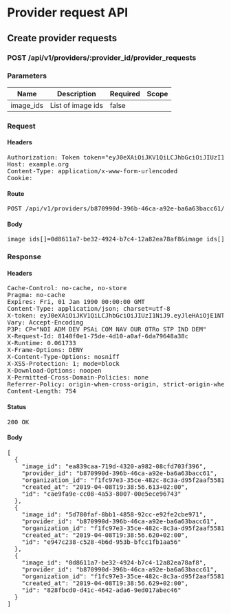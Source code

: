 # Provider request API

## Create provider requests

### POST /api/v1/providers/:provider_id/provider_requests

### Parameters

| Name | Description | Required | Scope |
|------|-------------|----------|-------|
| image_ids | List of image ids | false |  |

### Request

#### Headers

<pre>Authorization: Token token=&quot;eyJ0eXAiOiJKV1QiLCJhbGciOiJIUzI1NiJ9.eyJleHAiOjE1NTQ3NTk1MzYsImlhdCI6MTU1NDc0NTEzNiwidXNlcl9pZCI6ImNlNTk3YWRiLWU3ZjEtNGU5Yi1hYTVhLTk1ZTJiZjgyOTcxNCIsImFiaWxpdGllcyI6eyIwMDMyNDAwMDAwNGlqV1MiOnsiUHJvdmlkZXJzIjpbInRlc3QgcHJvdmlkZXIiXX19fQ.-HgJWE0ZcIfzOzxtxY5IcqevEL47PJlVXBqUuLtPZT4&quot;
Host: example.org
Content-Type: application/x-www-form-urlencoded
Cookie: </pre>

#### Route

<pre>POST /api/v1/providers/b870990d-396b-46ca-a92e-ba6a63bacc61/provider_requests</pre>

#### Body

<pre>image_ids[]=0d8611a7-be32-4924-b7c4-12a82ea78af8&image_ids[]=5d780faf-8bb1-4858-92cc-e92fe2cbe971&image_ids[]=ea839caa-719d-4320-a982-08cfd703f396</pre>

### Response

#### Headers

<pre>Cache-Control: no-cache, no-store
Pragma: no-cache
Expires: Fri, 01 Jan 1990 00:00:00 GMT
Content-Type: application/json; charset=utf-8
X-token: eyJ0eXAiOiJKV1QiLCJhbGciOiJIUzI1NiJ9.eyJleHAiOjE1NTQ3NTk1MzYsImlhdCI6MTU1NDc0NTEzNiwidXNlcl9pZCI6ImNlNTk3YWRiLWU3ZjEtNGU5Yi1hYTVhLTk1ZTJiZjgyOTcxNCIsImFiaWxpdGllcyI6eyIwMDMyNDAwMDAwNGlqV1MiOnsiUHJvdmlkZXJzIjpbInRlc3QgcHJvdmlkZXIiXX19fQ.-HgJWE0ZcIfzOzxtxY5IcqevEL47PJlVXBqUuLtPZT4
Vary: Accept-Encoding
P3P: CP=&quot;NOI ADM DEV PSAi COM NAV OUR OTRo STP IND DEM&quot;
X-Request-Id: 8140f0e1-75de-4d10-a0af-6da79648a38c
X-Runtime: 0.061733
X-Frame-Options: DENY
X-Content-Type-Options: nosniff
X-XSS-Protection: 1; mode=block
X-Download-Options: noopen
X-Permitted-Cross-Domain-Policies: none
Referrer-Policy: origin-when-cross-origin, strict-origin-when-cross-origin
Content-Length: 754</pre>

#### Status

<pre>200 OK</pre>

#### Body

<pre>[
  {
    "image_id": "ea839caa-719d-4320-a982-08cfd703f396",
    "provider_id": "b870990d-396b-46ca-a92e-ba6a63bacc61",
    "organization_id": "f1fc97e3-35ce-482c-8c3a-d95f2aaf5581",
    "created_at": "2019-04-08T19:38:56.613+02:00",
    "id": "cae9fa9e-cc08-4a53-8007-00e5ece96743"
  },
  {
    "image_id": "5d780faf-8bb1-4858-92cc-e92fe2cbe971",
    "provider_id": "b870990d-396b-46ca-a92e-ba6a63bacc61",
    "organization_id": "f1fc97e3-35ce-482c-8c3a-d95f2aaf5581",
    "created_at": "2019-04-08T19:38:56.620+02:00",
    "id": "e947c238-c528-4b6d-953b-bfcc1fb1aa56"
  },
  {
    "image_id": "0d8611a7-be32-4924-b7c4-12a82ea78af8",
    "provider_id": "b870990d-396b-46ca-a92e-ba6a63bacc61",
    "organization_id": "f1fc97e3-35ce-482c-8c3a-d95f2aaf5581",
    "created_at": "2019-04-08T19:38:56.629+02:00",
    "id": "828fbcd0-d41c-4642-ada6-9ed017abec46"
  }
]</pre>
